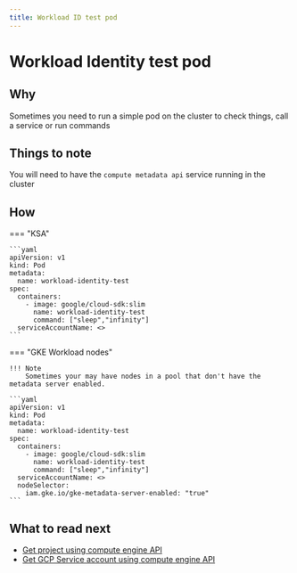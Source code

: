 ```yaml
---
title: Workload ID test pod
---
```


# Workload Identity test pod

## Why

Sometimes you need to run a simple pod on the cluster to check things, call a service or run commands

## Things to note

You will need to have the `compute metadata api` service running in the cluster

## How

=== "KSA"

    ```yaml
    apiVersion: v1
    kind: Pod
    metadata:
      name: workload-identity-test
    spec:
      containers:
        - image: google/cloud-sdk:slim
          name: workload-identity-test
          command: ["sleep","infinity"]
      serviceAccountName: <>
    ```

=== "GKE Workload nodes"

    !!! Note
        Sometimes your may have nodes in a pool that don't have the metadata server enabled.

    ```yaml
    apiVersion: v1
    kind: Pod
    metadata:
      name: workload-identity-test
    spec:
      containers:
        - image: google/cloud-sdk:slim
          name: workload-identity-test
          command: ["sleep","infinity"]
      serviceAccountName: <>
      nodeSelector:
        iam.gke.io/gke-metadata-server-enabled: "true"
    ```

## What to read next

* [Get project using compute engine API](../../cloud/gcp/metadata-api/get-project-id-using-metadata-endpoint.md)
* [Get GCP Service account using compute engine API](../../cloud/gcp/metadata-api/get-service-account-using-metadata-endpoint.md)
